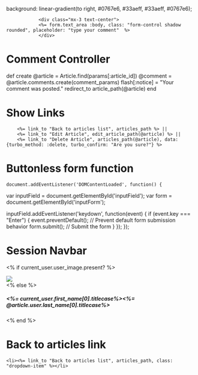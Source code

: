 <link rel="manifest" href="/views/pwa/manifest.json" />

background: linear-gradient(to right, #0767e6, #33aeff, #33aeff, #0767e6);

                <div class="mx-3 text-center">
                <%= form.text_area :body, class: "form-control shadow rounded", placeholder: "type your comment"  %>
                </div>

# Comment Controller

def create
@article = Article.find(params[:article_id])
@comment = @article.comments.create(comment_params)
flash[:notice] = "Your comment was posted."
redirect_to article_path(@article)
end

# Show Links

        <%= link_to "Back to articles list", articles_path %> ||
        <%= link_to "Edit Article", edit_article_path(@article) %> ||
        <%= link_to "Delete Article", articles_path(@article), data: {turbo_method: :delete, turbo_confirm: "Are you sure?"} %>

# Buttonless form function

    document.addEventListener('DOMContentLoaded', function() {

var inputField = document.getElementById('inputField');
var form = document.getElementById('inputForm');

inputField.addEventListener('keydown', function(event) {
if (event.key === "Enter") {
event.preventDefault(); // Prevent default form submission behavior
form.submit(); // Submit the form
}
});
});

# Session Navbar

<% if current_user.user_image.present? %>

<div class="picture_box mx-3">
<img src="<%= current_user.user_image%>">
</div>
<% else %>
<div class="avatar">
<h5><%= current_user.first_name[0].titlecase%><%= @article.user.last_name[0].titlecase%></h5>
</div>
<% end %>

# Back to articles link

    <li><%= link_to "Back to articles list", articles_path, class: "dropdown-item" %></li>
